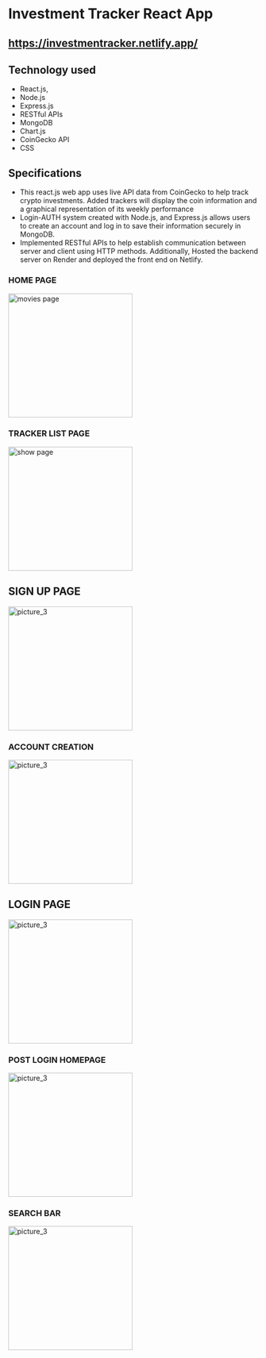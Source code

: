 # Investment Tracker React App

## https://investmentracker.netlify.app/

## Technology used

- React.js, 
- Node.js
- Express.js
- RESTful APIs
- MongoDB
- Chart.js
- CoinGecko API
- CSS

## Specifications

- This react.js web app uses live API data from CoinGecko to help track crypto investments. Added trackers will display the coin information and a graphical representation of its weekly performance
- Login-AUTH system created with Node.js, and Express.js allows users to create an account and log in to save their information securely in MongoDB.
- Implemented RESTful APIs to help establish communication between server and client using HTTP methods. Additionally, Hosted the backend server on Render and deployed the front end on Netlify.

### HOME PAGE

<img width="250" alt="movies page" src="https://user-images.githubusercontent.com/84158891/236013290-be4d8153-b274-4358-a619-578f1a0db078.png">

### TRACKER LIST PAGE

<img width="250" alt="show page" src="https://user-images.githubusercontent.com/84158891/236013375-e12635cc-b7b9-430e-ae2f-399867345d03.png">

## SIGN UP PAGE

<img width="250" alt="picture_3" src="https://user-images.githubusercontent.com/84158891/236013446-2a5d114e-1344-4b3e-a3d0-0a8e44a1e3a8.png">

### ACCOUNT CREATION

<img width="250" alt="picture_3" src="https://user-images.githubusercontent.com/84158891/236013548-a2ebb49f-913d-4eb7-8f6c-839ec1f9683b.png">

## LOGIN PAGE

<img width="250" alt="picture_3" src="https://user-images.githubusercontent.com/84158891/236013585-28b80ef9-9138-408e-a65c-3c148b60f19a.png">

### POST LOGIN HOMEPAGE

<img width="250" alt="picture_3" src="https://user-images.githubusercontent.com/84158891/236013713-f4d379f5-4960-4ee1-9951-f0276c5b95a4.png">

### SEARCH BAR

<img width="250" alt="picture_3" src="https://user-images.githubusercontent.com/84158891/236014097-c06b5654-3777-4631-8b18-60bdacaba3dc.png">


